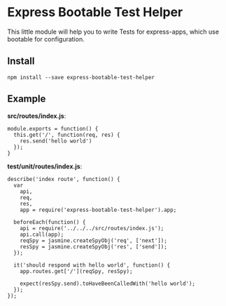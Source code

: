Express Bootable Test Helper
============================

This little module will help you to write Tests for express-apps, which use bootable for configuration.

Install
-------

    npm install --save express-bootable-test-helper

Example
-------

**src/routes/index.js**: 

    module.exports = function() {
      this.get('/', function(req, res) {
        res.send('hello world')
      });
    }

**test/unit/routes/index.js**:

    describe('index route', function() {
      var 
        api,
        req,
        res,
        app = require('express-bootable-test-helper').app;

      beforeEach(function() {
        api = require('../../../src/routes/index.js');
        api.call(app);
        reqSpy = jasmine.createSpyObj('req', ['next']);
        resSpy = jasmine.createSpyObj('res', ['send']);
      });

      it('should respond with hello world', function() {
        app.routes.get['/'](reqSpy, resSpy);

        expect(resSpy.send).toHaveBeenCalledWith('hello world');
      });
    });